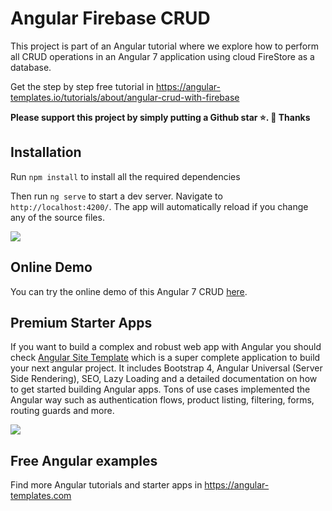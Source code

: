 # Angular Firebase CRUD

This project is part of an Angular tutorial where we explore how to perform all CRUD operations in an Angular 7 application using cloud FireStore as a database.

Get the step by step free tutorial in https://angular-templates.io/tutorials/about/angular-crud-with-firebase

**Please support this project by simply putting a Github star ⭐. 🙏 Thanks**

## Installation

Run `npm install` to install all the required dependencies

Then run `ng serve` to start a dev server.
Navigate to `http://localhost:4200/`. The app will automatically reload if you change any of the source files.

![](https://s3-us-west-2.amazonaws.com/angular-templates/tutorials/angular-crud-with-firebase/angular-crud-firebase.png)

## Online Demo

You can try the online demo of this Angular 7 CRUD [here](https://angular-firebase-crud-bd737.firebaseapp.com/home).

## Premium Starter Apps
If you want to build a complex and robust web app with Angular you should check [Angular Site Template](https://angular-templates.com/product/angular-site-template) which is a super complete application to build your next angular project. It includes Bootstrap 4, Angular Universal (Server Side Rendering), SEO, Lazy Loading and a detailed documentation on how to get started building Angular apps. Tons of use cases implemented the Angular way such as authentication flows, product listing, filtering, forms, routing guards and more.


![](https://s3-us-west-2.amazonaws.com/angular-templates/angular-site-template/angular-site-template-cover.png)

## Free Angular examples
Find more Angular tutorials and starter apps in https://angular-templates.com
